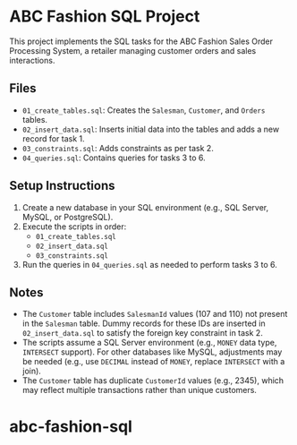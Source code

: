 # ABC Fashion SQL Project

This project implements the SQL tasks for the ABC Fashion Sales Order Processing System, a retailer managing customer orders and sales interactions.

## Files

- `01_create_tables.sql`: Creates the `Salesman`, `Customer`, and `Orders` tables.
- `02_insert_data.sql`: Inserts initial data into the tables and adds a new record for task 1.
- `03_constraints.sql`: Adds constraints as per task 2.
- `04_queries.sql`: Contains queries for tasks 3 to 6.

## Setup Instructions

1. Create a new database in your SQL environment (e.g., SQL Server, MySQL, or PostgreSQL).
2. Execute the scripts in order:
   - `01_create_tables.sql`
   - `02_insert_data.sql`
   - `03_constraints.sql`
3. Run the queries in `04_queries.sql` as needed to perform tasks 3 to 6.

## Notes

- The `Customer` table includes `SalesmanId` values (107 and 110) not present in the `Salesman` table. Dummy records for these IDs are inserted in `02_insert_data.sql` to satisfy the foreign key constraint in task 2.
- The scripts assume a SQL Server environment (e.g., `MONEY` data type, `INTERSECT` support). For other databases like MySQL, adjustments may be needed (e.g., use `DECIMAL` instead of `MONEY`, replace `INTERSECT` with a join).
- The `Customer` table has duplicate `CustomerId` values (e.g., 2345), which may reflect multiple transactions rather than unique customers.
# abc-fashion-sql
